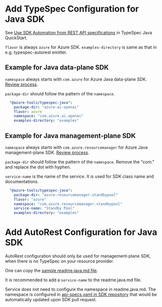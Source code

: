 # Add TypeSpec Configuration for Java SDK

See [Use SDK Automation from REST API specifications](https://github.com/Azure/azure-sdk-for-java/wiki/TypeSpec-Java-Quickstart#use-sdk-automation-from-rest-api-specifications) in TypeSpec Java QuickStart.

`flavor` is always `azure` for Azure SDK.
`examples-directory` is same as that in e.g. typespec-autorest emitter.

## Example for Java data-plane SDK

`namespace` always starts with `com.azure` for Azure Java data-plane SDK. [Review process](https://azure.github.io/azure-sdk/policies_reviewprocess.html).

`package-dir` should follow the pattern of the `namespace`.

```yaml
  "@azure-tools/typespec-java":
    package-dir: "azure-ai-openai"
    flavor: azure
    namespace: "com.azure.ai.openai"
    examples-directory: "examples"
```

## Example for Java management-plane SDK

`namespace` always starts with `com.azure.resourcemanager` for Azure Java management-plane SDK. [Review process](https://eng.ms/docs/products/azure-developer-experience/develop/namespace-review).

`package-dir` should follow the pattern of the `namespace`. Remove the "com." and replace the dot with hyphen.

`service-name` is the name of the service. It is used for SDK class name and documentations.

```yaml
  "@azure-tools/typespec-java":
    package-dir: "azure-resourcemanager-standbypool"
    flavor: "azure"
    namespace: "com.azure.resourcemanager.standbypool"
    service-name: "Standby Pool"
    examples-directory: "examples"
```

# Add AutoRest Configuration for Java SDK 

AutoRest configuration should only be used for management-plane SDK, when there is no TypeSpec on your resource provider.

One can copy the [sample readme.java.md file](https://github.com/Azure/azure-rest-api-specs/blob/main/documentation/samplefiles/readme.java.md).

It is recommended to add a `service-name` to the readme.java.md file.

Service does not need to configure the namespace in readme.java.md. The namespace is configured in [api-specs.yaml in SDK repository](https://github.com/Azure/azure-sdk-for-java/blob/main/eng/mgmt/automation/api-specs.yaml) that would be automatically updated upon SDK pull request. 

